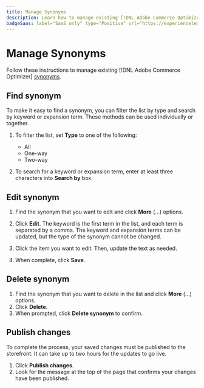 ```yaml
---
title: Manage Synonyms
description: Learn how to manage existing [!DNL Adobe Commerce Optimizer] synonyms.
badgeSaas: label="SaaS only" type="Positive" url="https://experienceleague.adobe.com/en/docs/commerce/user-guides/product-solutions" tooltip="Applies to Adobe Commerce as a Cloud Service and Adobe Commerce Optimizer projects only (Adobe-managed SaaS infrastructure)."
---
```

# Manage Synonyms

Follow these instructions to manage existing [!DNL Adobe Commerce Optimizer] [synonyms](overview.md).

## Find synonym

To make it easy to find a synonym, you can filter the list by type and search by keyword or expansion term.  These methods can be used individually or together.

1. To filter the list, set **Type** to one of the following:

   - All
   - One-way
   - Two-way

1. To search for a keyword or expansion term, enter at least three characters into **Search by** box.

## Edit synonym

1. Find the synonym that you want to edit and click **More** (...) options.

1. Click **Edit**.
   The keyword is the first term in the list, and each term is separated by a comma. The keyword and expansion terms can be updated, but the type of the synonym cannot be changed.
1. Click the item you want to edit. Then, update the text as needed.

1. When complete, click **Save**.

## Delete synonym

1. Find the synonym that you want to delete in the list and click **More** (...) options.
1. Click **Delete**.
1. When prompted, click **Delete synonym** to confirm.

## Publish changes

To complete the process, your saved changes must be published to the storefront. It can take up to two hours for the updates to go live.

1. Click **Publish changes**.
1. Look for the message at the top of the page that confirms your changes have been published.
